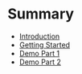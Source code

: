# Summary

* [Introduction](README.md)
* [Getting Started](getting_started.md)
* [Demo Part 1](demo.md)
* [Demo Part 2](demo_part_2.md)

